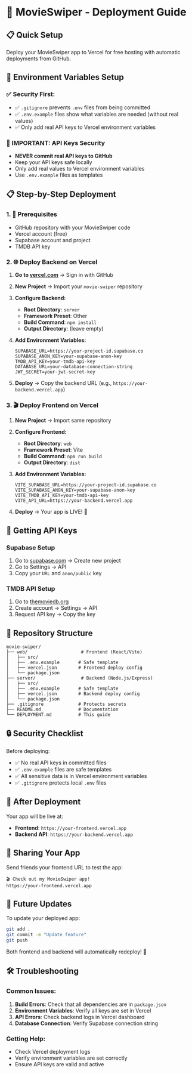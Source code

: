 # 🚀 MovieSwiper - Deployment Guide

## 📋 Quick Setup

Deploy your MovieSwiper app to Vercel for free hosting with automatic deployments from GitHub.

## 🔐 Environment Variables Setup

### ✅ Security First:

- ✅ `.gitignore` prevents `.env` files from being committed
- ✅ `.env.example` files show what variables are needed (without real values)
- ✅ Only add real API keys to Vercel environment variables

### 🚨 IMPORTANT: API Keys Security

- **NEVER commit real API keys to GitHub**
- Keep your API keys safe locally
- Only add real values to Vercel environment variables
- Use `.env.example` files as templates

## 📋 Step-by-Step Deployment

### 1. 📂 Prerequisites

- GitHub repository with your MovieSwiper code
- Vercel account (free)
- Supabase account and project
- TMDB API key

### 2. 🌐 Deploy Backend on Vercel

1. **Go to [vercel.com](https://vercel.com)** → Sign in with GitHub
2. **New Project** → Import your `movie-swiper` repository
3. **Configure Backend:**

   - **Root Directory**: `server`
   - **Framework Preset**: Other
   - **Build Command**: `npm install`
   - **Output Directory**: (leave empty)

4. **Add Environment Variables:**

   ```
   SUPABASE_URL=https://your-project-id.supabase.co
   SUPABASE_ANON_KEY=your-supabase-anon-key
   TMDB_API_KEY=your-tmdb-api-key
   DATABASE_URL=your-database-connection-string
   JWT_SECRET=your-jwt-secret-key
   ```

5. **Deploy** → Copy the backend URL (e.g., `https://your-backend.vercel.app`)

### 3. 🎬 Deploy Frontend on Vercel

1. **New Project** → Import same repository
2. **Configure Frontend:**

   - **Root Directory**: `web`
   - **Framework Preset**: Vite
   - **Build Command**: `npm run build`
   - **Output Directory**: `dist`

3. **Add Environment Variables:**

   ```
   VITE_SUPABASE_URL=https://your-project-id.supabase.co
   VITE_SUPABASE_ANON_KEY=your-supabase-anon-key
   VITE_TMDB_API_KEY=your-tmdb-api-key
   VITE_API_URL=https://your-backend.vercel.app
   ```

4. **Deploy** → Your app is LIVE! 🎉

## 🔑 Getting API Keys

### Supabase Setup

1. Go to [supabase.com](https://supabase.com) → Create new project
2. Go to Settings → API
3. Copy your `URL` and `anon/public` key

### TMDB API Setup

1. Go to [themoviedb.org](https://www.themoviedb.org)
2. Create account → Settings → API
3. Request API key → Copy the key

## 🎯 Repository Structure

```
movie-swiper/
├── web/                    # Frontend (React/Vite)
│   ├── src/
│   ├── .env.example       # Safe template
│   ├── vercel.json        # Frontend deploy config
│   └── package.json
├── server/                 # Backend (Node.js/Express)
│   ├── src/
│   ├── .env.example       # Safe template
│   ├── vercel.json        # Backend deploy config
│   └── package.json
├── .gitignore             # Protects secrets
├── README.md              # Documentation
└── DEPLOYMENT.md          # This guide
```

## 🔒 Security Checklist

Before deploying:

- ✅ No real API keys in committed files
- ✅ `.env.example` files are safe templates
- ✅ All sensitive data is in Vercel environment variables
- ✅ `.gitignore` protects local `.env` files

## 🌟 After Deployment

Your app will be live at:

- **Frontend**: `https://your-frontend.vercel.app`
- **Backend API**: `https://your-backend.vercel.app`

## 🤝 Sharing Your App

Send friends your frontend URL to test the app:

```
🎬 Check out my MovieSwiper app!
https://your-frontend.vercel.app
```

## 🔄 Future Updates

To update your deployed app:

```bash
git add .
git commit -m "Update feature"
git push
```

Both frontend and backend will automatically redeploy! 🚀

## 🛠️ Troubleshooting

### Common Issues:

1. **Build Errors**: Check that all dependencies are in `package.json`
2. **Environment Variables**: Verify all keys are set in Vercel
3. **API Errors**: Check backend logs in Vercel dashboard
4. **Database Connection**: Verify Supabase connection string

### Getting Help:

- Check Vercel deployment logs
- Verify environment variables are set correctly
- Ensure API keys are valid and active
